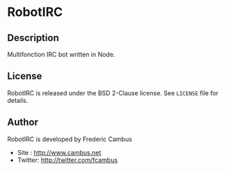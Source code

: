 # RobotIRC

## Description

Multifonction IRC bot written in Node.

## License

RobotIRC is released under the BSD 2-Clause license. See `LICENSE` file for details.

## Author

RobotIRC is developed by Frederic Cambus

- Site : http://www.cambus.net
- Twitter: http://twitter.com/fcambus
